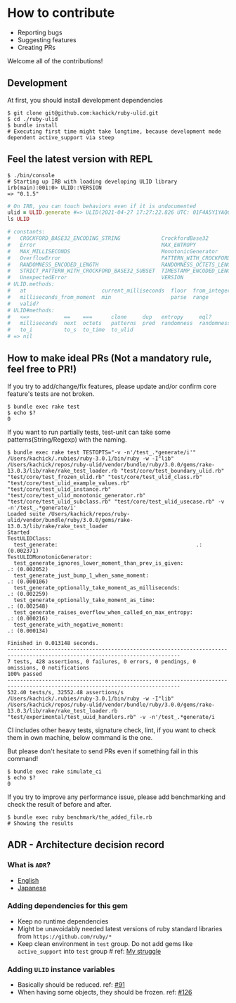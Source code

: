 # How to contribute

* Reporting bugs
* Suggesting features
* Creating PRs

Welcome all of the contributions!

## Development

At first, you should install development dependencies

```console
$ git clone git@github.com:kachick/ruby-ulid.git
$ cd ./ruby-ulid
$ bundle install
# Executing first time might take longtime, because development mode dependent active_support via steep
```

## Feel the latest version with REPL

```console
$ ./bin/console
# Starting up IRB with loading developing ULID library
irb(main):001:0> ULID::VERSION
=> "0.1.5"
```

```ruby
# On IRB, you can touch behaviors even if it is undocumented
ulid = ULID.generate #=> ULID(2021-04-27 17:27:22.826 UTC: 01F4A5Y1YAQCYAYCTC7GRMJ9AA)
ls ULID

# constants:
#   CROCKFORD_BASE32_ENCODING_STRING             CrockfordBase32                       ENCODED_LENGTH
#   Error                                        MAX_ENTROPY                           MAX_INTEGER
#   MAX_MILLISECONDS                             MonotonicGenerator                    OCTETS_LENGTH
#   OverflowError                                PATTERN_WITH_CROCKFORD_BASE32_SUBSET  ParserError
#   RANDOMNESS_ENCODED_LENGTH                    RANDOMNESS_OCTETS_LENGTH              SCANNING_PATTERN
#   STRICT_PATTERN_WITH_CROCKFORD_BASE32_SUBSET  TIMESTAMP_ENCODED_LENGTH              TIMESTAMP_OCTETS_LENGTH
#   UnexpectedError                              VERSION
# ULID.methods:
#   at                        current_milliseconds  floor  from_integer  from_milliseconds_and_entropy  generate  max
#   milliseconds_from_moment  min                   parse  range         sample                         scan      try_convert
#   valid?
# ULID#methods:
#   <=>           ==    ===      clone     dup   entropy     eql?               freeze  hash       inspect
#   milliseconds  next  octets   patterns  pred  randomness  randomness_octets  succ    timestamp  timestamp_octets
#   to_i          to_s  to_time  to_ulid
# => nil
```

## How to make ideal PRs (Not a mandatory rule, feel free to PR!)

If you try to add/change/fix features, please update and/or confirm core feature's tests are not broken.

```console
$ bundle exec rake test
$ echo $?
0
```

If you want to run partially tests, test-unit can take some patterns(String/Regexp) with the naming.

```console
$ bundle exec rake test TESTOPTS="-v -n'/test_.*generate/i'"
/Users/kachick/.rubies/ruby-3.0.1/bin/ruby -w -I"lib" /Users/kachick/repos/ruby-ulid/vendor/bundle/ruby/3.0.0/gems/rake-13.0.3/lib/rake/rake_test_loader.rb "test/core/test_boundary_ulid.rb" "test/core/test_frozen_ulid.rb" "test/core/test_ulid_class.rb" "test/core/test_ulid_example_values.rb" "test/core/test_ulid_instance.rb" "test/core/test_ulid_monotonic_generator.rb" "test/core/test_ulid_subclass.rb" "test/core/test_ulid_usecase.rb" -v -n'/test_.*generate/i'
Loaded suite /Users/kachick/repos/ruby-ulid/vendor/bundle/ruby/3.0.0/gems/rake-13.0.3/lib/rake/rake_test_loader
Started
TestULIDClass:
  test_generate:											.: (0.002371)
TestULIDMonotonicGenerator:
  test_generate_ignores_lower_moment_than_prev_is_given:						.: (0.002052)
  test_generate_just_bump_1_when_same_moment:								.: (0.000106)
  test_generate_optionally_take_moment_as_milliseconds:							.: (0.002259)
  test_generate_optionally_take_moment_as_time:								.: (0.002548)
  test_generate_raises_overflow_when_called_on_max_entropy:						.: (0.000216)
  test_generate_with_negative_moment:									.: (0.000134)

Finished in 0.013148 seconds.
-----------------------------------------------------------------------------------------------------------------------------
7 tests, 428 assertions, 0 failures, 0 errors, 0 pendings, 0 omissions, 0 notifications
100% passed
-----------------------------------------------------------------------------------------------------------------------------
532.40 tests/s, 32552.48 assertions/s
/Users/kachick/.rubies/ruby-3.0.1/bin/ruby -w -I"lib" /Users/kachick/repos/ruby-ulid/vendor/bundle/ruby/3.0.0/gems/rake-13.0.3/lib/rake/rake_test_loader.rb "test/experimental/test_uuid_handlers.rb" -v -n'/test_.*generate/i
```

CI includes other heavy tests, signature check, lint, if you want to check them in own machine, below command is the one.

But please don't hesitate to send PRs even if something fail in this command!

```console
$ bundle exec rake simulate_ci
$ echo $?
0
```

If you try to improve any performance issue, please add benchmarking and check the result of before and after.

```console
$ bundle exec ruby benchmark/the_added_file.rb
# Showing the results
```

## ADR - Architecture decision record

### What is `ADR`?

* [English](https://github.com/joelparkerhenderson/architecture_decision_record)
* [Japanese](https://quipper.hatenablog.com/entry/architecture_decision_records)

### Adding dependencies for this gem

* Keep no runtime dependencies
* Might be unavoidably needed latest versions of ruby standard libraries from `https://github.com/ruby/*`
* Keep clean environment in `test` group. Do not add gems like `active_support` into `test` group # ref: [My struggle](https://github.com/kachick/ruby-ulid/pull/42#discussion_r623960639)

### Adding `ULID` instance variables

* Basically should be reduced. ref: [#91](https://github.com/kachick/ruby-ulid/issues/91)
* When having some objects, they should be frozen. ref: [#126](https://github.com/kachick/ruby-ulid/pull/126)
